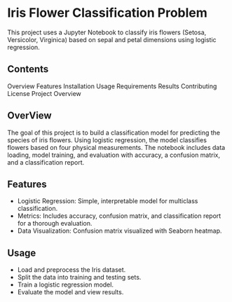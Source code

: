 # Iris Flower Classification Problem

This project uses a Jupyter Notebook to classify iris flowers (Setosa, Versicolor, Virginica) based on sepal and petal dimensions using logistic regression.

## Contents

Overview
Features
Installation
Usage
Requirements
Results
Contributing
License
Project Overview

## OverView
The goal of this project is to build a classification model for predicting the species of iris flowers. Using logistic regression, the model classifies flowers based on four physical measurements. The notebook includes data loading, model training, and evaluation with accuracy, a confusion matrix, and a classification report.

## Features
- Logistic Regression: Simple, interpretable model for multiclass classification.
- Metrics: Includes accuracy, confusion matrix, and classification report for a thorough evaluation.
- Data Visualization: Confusion matrix visualized with Seaborn heatmap.

## Usage
- Load and preprocess the Iris dataset.
- Split the data into training and testing sets.
- Train a logistic regression model.
- Evaluate the model and view results.

